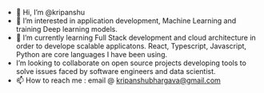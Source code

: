 - 👋 Hi, I’m @kripanshu
- 👀 I’m interested in application development, Machine Learning and training Deep learning models. 
- 🌱 I’m currently learning Full Stack development and cloud architecture in order to develope scalable applicatons. React, Typescript, Javascript, Python are core languages I have been using.
- I’m looking to collaborate on open source projects developing tools to solve issues faced by software engineers and data scientist. 
- 📫 How to reach me : email @ kripanshubhargava@gmail.com

<!---
kripanshu/kripanshu is a ✨ special ✨ repository because its `README.md` (this file) appears on your GitHub profile.
You can click the Preview link to take a look at your changes.
--->
